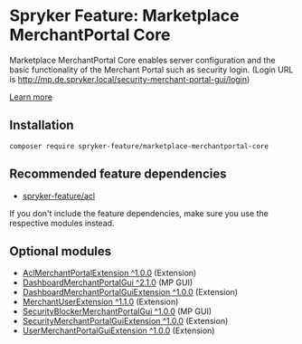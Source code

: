 # Spryker Feature: Marketplace MerchantPortal Core

Marketplace MerchantPortal Core enables server configuration and the basic functionality of the Merchant Portal such as security login. (Login URL is http://mp.de.spryker.local/security-merchant-portal-gui/login)

[Learn more](https://docs.spryker.com/docs/pbc/all/merchant-management/202307.0/marketplace/marketplace-merchant-portal-core-feature-overview/marketplace-merchant-portal-core-feature-overview.html)

## Installation

```
composer require spryker-feature/marketplace-merchantportal-core
```

## Recommended feature dependencies
- [spryker-feature/acl](https://github.com/spryker-feature/acl)

If you don't include the feature dependencies, make sure you use the respective modules instead.

## Optional modules
- [AclMerchantPortalExtension ^1.0.0](https://github.com/spryker/acl-merchant-portal-extension) (Extension)
- [DashboardMerchantPortalGui ^2.1.0](https://github.com/spryker/dashboard-merchant-portal-gui) (MP GUI)
- [DashboardMerchantPortalGuiExtension ^1.0.0](https://github.com/spryker/dashboard-merchant-portal-gui-extension) (Extension)
- [MerchantUserExtension ^1.1.0](https://github.com/spryker/merchant-user-extension) (Extension)
- [SecurityBlockerMerchantPortalGui ^1.0.0](https://github.com/spryker/security-blocker-merchant-portal-gui) (MP GUI)
- [SecurityMerchantPortalGuiExtension ^1.0.0](https://github.com/spryker/security-merchant-portal-gui-extension) (Extension)
- [UserMerchantPortalGuiExtension ^1.0.0](https://github.com/spryker/user-merchant-portal-gui-extension) (Extension)
